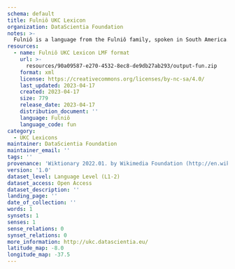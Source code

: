 ```yaml
---
schema: default
title: Fulniô UKC Lexicon
organization: DataScientia Foundation
notes: >-
  Fulniô is a language from the Fulniô family, spoken in South America. The UKC Lexicon of Fulniô is represented as a lexico-semantic network. It consists of words, word senses, synsets, as well as sense-level and synset-level relationships.
resources:
  - name: Fulniô UKC Lexicon LMF format
    url: >-
      resources/90a09587-e270-4532-8ec8-de9db27ab293/output-fun.zip
    format: xml
    license: https://creativecommons.org/licenses/by-nc-sa/4.0/
    last_updated: 2023-04-17
    created: 2023-04-17
    size: 779
    release_date: 2023-04-17
    distribution_document: ''
    language: Fulniô
    language_code: fun
category:
  - UKC Lexicons
maintainer: DataScientia Foundation
maintainer_email: ''
tags: ''
provenance: 'Wiktionary 2022.01. by Wikimedia Foundation (http://en.wiktionary.org); Princeton WordNet 2.1 by Princeton University (https://wordnet.princeton.edu)'
version: '1.0'
dataset_level: Language Level (L1-2)
dataset_access: Open Access
dataset_description: ''
landing_page: ''
date_of_collection: ''
words: 1
synsets: 1
senses: 1
sense_relations: 0
synset_relations: 0
more_information: http://ukc.datascientia.eu/
latitude_map: -8.0
longitude_map: -37.5
---
```

